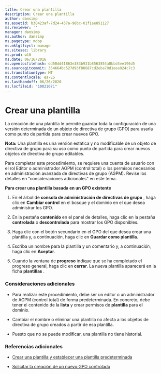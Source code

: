 ```yaml
---
title: Crear una plantilla
description: Crear una plantilla
author: dansimp
ms.assetid: b38423af-7d24-437a-98bc-01f1ae891127
ms.reviewer: ''
manager: dansimp
ms.author: dansimp
ms.pagetype: mdop
ms.mktglfcycl: manage
ms.sitesec: library
ms.prod: w10
ms.date: 06/16/2016
ms.openlocfilehash: dd50dd41863e383b931b8563854a8bbd4ee196d5
ms.sourcegitcommit: 354664bc527d93f80687cd2eba70d1eea024c7c3
ms.translationtype: MT
ms.contentlocale: es-ES
ms.lasthandoff: 06/26/2020
ms.locfileid: "10821071"
---
```

# Crear una plantilla


La creación de una plantilla le permite guardar toda la configuración de una versión determinada de un objeto de directiva de grupo (GPO) para usarla como punto de partida para crear nuevos GPO.

**Nota:**  Una plantilla es una versión estática y no modificable de un objeto de directiva de grupo para su uso como punto de partida para crear nuevos objetos de directiva de grupo editables.

 

Para completar este procedimiento, se requiere una cuenta de usuario con el rol Editor o administrador AGPM (control total) o los permisos necesarios en administración avanzada de directivas de grupo (AGPM). Revise los detalles en "consideraciones adicionales" en este tema.

**Para crear una plantilla basada en un GPO existente**

1.  En el árbol de **consola de administración de directivas de grupo** , haga clic en **Cambiar control** en el bosque y el dominio en el que desea administrar los GPO.

2.  En la pestaña **contenido** en el panel de detalles, haga clic en la pestaña **controlada** o **descontrolada** para mostrar los GPO disponibles.

3.  Haga clic con el botón secundario en el GPO del que desea crear una plantilla y, a continuación, haga clic en **Guardar como plantilla**.

4.  Escriba un nombre para la plantilla y un comentario y, a continuación, haga clic en **Aceptar**.

5.  Cuando la ventana de **progreso** indique que se ha completado el progreso general, haga clic en **cerrar**. La nueva plantilla aparecerá en la ficha **plantillas** .

### Consideraciones adicionales

-   Para realizar este procedimiento, debe ser un editor o un administrador de AGPM (control total) de forma predeterminada. En concreto, debe tener el contenido de la **lista** y crear permisos de **plantilla** para el dominio.

-   Cambiar el nombre o eliminar una plantilla no afecta a los objetos de directiva de grupo creados a partir de esa plantilla.

-   Puesto que no se puede modificar, una plantilla no tiene historial.

### Referencias adicionales

-   [Crear una plantilla y establecer una plantilla predeterminada](creating-a-template-and-setting-a-default-template-agpm40.md)

-   [Solicitar la creación de un nuevo GPO controlado](request-the-creation-of-a-new-controlled-gpo-agpm40.md)

 

 





